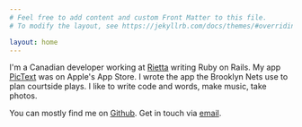 ```yaml
---
# Feel free to add content and custom Front Matter to this file.
# To modify the layout, see https://jekyllrb.com/docs/themes/#overriding-theme-defaults

layout: home
---
```


I'm a Canadian developer working at [Rietta](https://rietta.com/) writing Ruby on Rails. My app [PicText](https://) was on Apple's App Store. I wrote the app the Brooklyn Nets use to plan courtside plays. I like to write code and words, make music, take photos.

You can mostly find me on [Github](http://github.com/bettinson). Get in touch via [email](mailto:mattbettinson@gmail.com).
